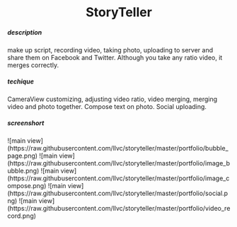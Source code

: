 <h1 align="center">StoryTeller</h1>
<h5>description</h5>
make up script, recording video, taking photo, uploading to server and share them on Facebook and Twitter.
Although you take any ratio video, it merges correctly.
<h5>techique</h5>
CameraView customizing, adjusting video ratio, video merging, merging video and photo together.
Compose text on photo.
Social uploading.
<h5>screenshort</h5>
![main view](https://raw.githubusercontent.com/llvc/storyteller/master/portfolio/bubble_page.png)
![main view](https://raw.githubusercontent.com/llvc/storyteller/master/portfolio/image_bubble.png)
![main view](https://raw.githubusercontent.com/llvc/storyteller/master/portfolio/image_compose.png)
![main view](https://raw.githubusercontent.com/llvc/storyteller/master/portfolio/social.png)
![main view](https://raw.githubusercontent.com/llvc/storyteller/master/portfolio/video_record.png)
